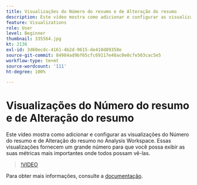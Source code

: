 ```yaml
---
title: Visualizações do Número do resumo e de Alteração do resumo
description: Este vídeo mostra como adicionar e configurar as visualizações do Número do resumo e de Alteração do resumo no Analysis Workspace. Essas visualizações fornecem um grande número para que você possa exibir as suas métricas mais importantes onde todos possam vê-las.
feature: Visualizations
role: User
level: Beginner
thumbnail: 335564.jpg
kt: 2136
exl-id: 3d60ecdc-4161-4b2d-9615-de410d89358e
source-git-commit: 84984ad9bf65cfc69117e40ac0e0cfe503cac5e5
workflow-type: tm+mt
source-wordcount: '111'
ht-degree: 100%

---
```


# Visualizações do Número do resumo e de Alteração do resumo

Este vídeo mostra como adicionar e configurar as visualizações do Número do resumo e de Alteração do resumo no Analysis Workspace. Essas visualizações fornecem um grande número para que você possa exibir as suas métricas mais importantes onde todos possam vê-las.

>[!VIDEO](https://video.tv.adobe.com/v/335564/?quality=12&learn=on)

Para obter mais informações, consulte a [documentação](https://experienceleague.adobe.com/docs/analytics/analyze/analysis-workspace/visualizations/summary-number-change.html?lang=pt-BR).
